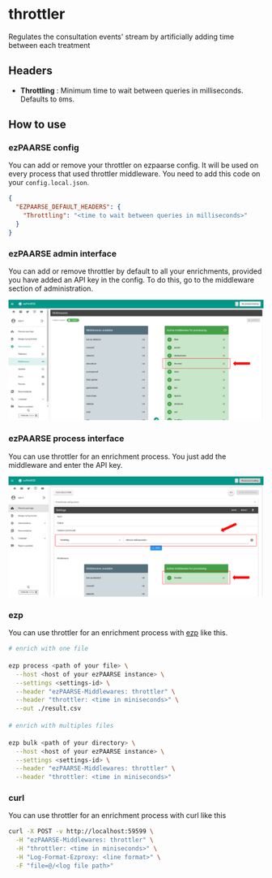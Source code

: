 # throttler

Regulates the consultation events' stream by artificially adding time between each treatment

## Headers

+ **Throttling** : Minimum time to wait between queries in milliseconds. Defaults to ``0``ms.

## How to use

### ezPAARSE config

You can add or remove your throttler on ezpaarse config. It will be used on every process that used throttler middleware. You need to add this code on your `config.local.json`.

```json
{
  "EZPAARSE_DEFAULT_HEADERS": {
    "Throttling": "<time to wait between queries in milliseconds>"
  }
}
```

### ezPAARSE admin interface

You can add or remove throttler by default to all your enrichments, provided you have added an API key in the config. To do this, go to the middleware section of administration.

![image](./docs/admin-interface.png)

### ezPAARSE process interface

You can use throttler for an enrichment process. You just add the middleware and enter the API key.

![image](./docs/process-interface.png)

### ezp

You can use throttler for an enrichment process with [ezp](https://github.com/ezpaarse-project/node-ezpaarse) like this.

```bash
# enrich with one file

ezp process <path of your file> \
  --host <host of your ezPAARSE instance> \
  --settings <settings-id> \
  --header "ezPAARSE-Middlewares: throttler" \
  --header "throttler: <time in miniseconds>" \
  --out ./result.csv

# enrich with multiples files

ezp bulk <path of your directory> \
  --host <host of your ezPAARSE instance> \
  --settings <settings-id> \
  --header "ezPAARSE-Middlewares: throttler" \
  --header "throttler: <time in miniseconds>"

```

### curl

You can use throttler for an enrichment process with curl like this

```bash
curl -X POST -v http://localhost:59599 \
  -H "ezPAARSE-Middlewares: throttler" \
  -H "throttler: <time in miniseconds>" \
  -H "Log-Format-Ezproxy: <line format>" \
  -F "file=@/<log file path>"

```